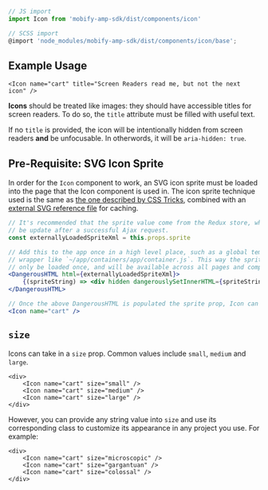 ```js
// JS import
import Icon from 'mobify-amp-sdk/dist/components/icon'

// SCSS import
@import 'node_modules/mobify-amp-sdk/dist/components/icon/base';
```


## Example Usage

    <Icon name="cart" title="Screen Readers read me, but not the next icon" />

**Icons** should be treated like images: they should have accessible titles for
screen readers. To do so, the `title` attribute must be filled with useful text.

If no `title` is provided, the icon will be intentionally hidden from screen
readers **and** be unfocusable. In otherwords, it will be `aria-hidden: true`.


## Pre-Requisite: SVG Icon Sprite

In order for the `Icon` component to work, an SVG icon sprite must be loaded
into the page that the Icon component is used in. The icon sprite technique used
is the same as [the one described by CSS Tricks](https://css-tricks.com/svg-sprites-use-better-icon-fonts/),
combined with an [external SVG reference file](https://css-tricks.com/svg-use-with-external-reference-take-2/)
for caching.

```jsx
// It's recommended that the sprite value come from the Redux store, which will
// be update after a successful Ajax request.
const externallyLoadedSpriteXml = this.props.sprite

// Add this to the app once in a high level place, such as a global template
// wrapper like `~/app/containers/app/container.js`. This way the sprite will
// only be loaded once, and will be available across all pages and components.
<DangerousHTML html={externallyLoadedSpriteXml}>
    {(spriteString) => <div hidden dangerouslySetInnerHTML={spriteString} />}
</DangerousHTML>

// Once the above DangerousHTML is populated the sprite prop, Icon can be used
<Icon name="cart" />
```


## `size`

Icons can take in a `size` prop. Common values include `small`, `medium` and
`large`.

    <div>
        <Icon name="cart" size="small" />
        <Icon name="cart" size="medium" />
        <Icon name="cart" size="large" />
    </div>

However, you can provide any string value into `size` and use its corresponding
class to customize its appearance in any project you use. For example:

    <div>
        <Icon name="cart" size="microscopic" />
        <Icon name="cart" size="gargantuan" />
        <Icon name="cart" size="colossal" />
    </div>
